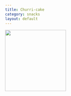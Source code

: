 ```yaml
---
title: Churri-cake
category: snacks
layout: default
---
```

<img src="https://www.lemontreedwelling.com/wp-content/uploads/2019/04/Churro-Cupcakes-2-400x400.jpg" class="img-card-top" style="height:200px;">
